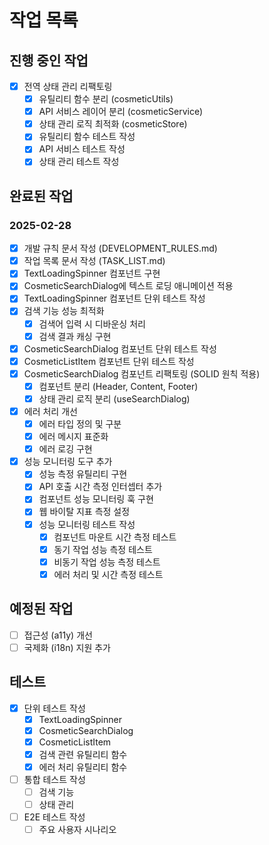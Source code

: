 # 작업 목록

## 진행 중인 작업
- [x] 전역 상태 관리 리팩토링
  - [x] 유틸리티 함수 분리 (cosmeticUtils)
  - [x] API 서비스 레이어 분리 (cosmeticService)
  - [x] 상태 관리 로직 최적화 (cosmeticStore)
  - [x] 유틸리티 함수 테스트 작성
  - [x] API 서비스 테스트 작성
  - [x] 상태 관리 테스트 작성

## 완료된 작업
### 2025-02-28
- [x] 개발 규칙 문서 작성 (DEVELOPMENT_RULES.md)
- [x] 작업 목록 문서 작성 (TASK_LIST.md)
- [x] TextLoadingSpinner 컴포넌트 구현
- [x] CosmeticSearchDialog에 텍스트 로딩 애니메이션 적용
- [x] TextLoadingSpinner 컴포넌트 단위 테스트 작성
- [x] 검색 기능 성능 최적화
  - [x] 검색어 입력 시 디바운싱 처리
  - [x] 검색 결과 캐싱 구현
- [x] CosmeticSearchDialog 컴포넌트 단위 테스트 작성
- [x] CosmeticListItem 컴포넌트 단위 테스트 작성
- [x] CosmeticSearchDialog 컴포넌트 리팩토링 (SOLID 원칙 적용)
  - [x] 컴포넌트 분리 (Header, Content, Footer)
  - [x] 상태 관리 로직 분리 (useSearchDialog)
- [x] 에러 처리 개선
  - [x] 에러 타입 정의 및 구분
  - [x] 에러 메시지 표준화
  - [x] 에러 로깅 구현
- [x] 성능 모니터링 도구 추가
  - [x] 성능 측정 유틸리티 구현
  - [x] API 호출 시간 측정 인터셉터 추가
  - [x] 컴포넌트 성능 모니터링 훅 구현
  - [x] 웹 바이탈 지표 측정 설정
  - [x] 성능 모니터링 테스트 작성
    - [x] 컴포넌트 마운트 시간 측정 테스트
    - [x] 동기 작업 성능 측정 테스트
    - [x] 비동기 작업 성능 측정 테스트
    - [x] 에러 처리 및 시간 측정 테스트

## 예정된 작업
- [ ] 접근성 (a11y) 개선
- [ ] 국제화 (i18n) 지원 추가

## 테스트
- [x] 단위 테스트 작성
  - [x] TextLoadingSpinner
  - [x] CosmeticSearchDialog
  - [x] CosmeticListItem
  - [x] 검색 관련 유틸리티 함수
  - [x] 에러 처리 유틸리티 함수
- [ ] 통합 테스트 작성
  - [ ] 검색 기능
  - [ ] 상태 관리
- [ ] E2E 테스트 작성
  - [ ] 주요 사용자 시나리오 